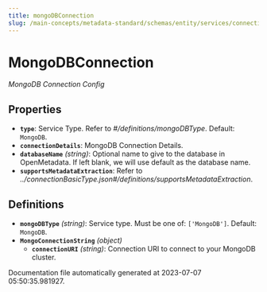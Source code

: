 ```yaml
---
title: mongoDBConnection
slug: /main-concepts/metadata-standard/schemas/entity/services/connections/database/mongodbconnection
---
```


# MongoDBConnection

*MongoDB Connection Config*

## Properties

- **`type`**: Service Type. Refer to *#/definitions/mongoDBType*. Default: `MongoDB`.
- **`connectionDetails`**: MongoDB Connection Details.
- **`databaseName`** *(string)*: Optional name to give to the database in OpenMetadata. If left blank, we will use default as the database name.
- **`supportsMetadataExtraction`**: Refer to *../connectionBasicType.json#/definitions/supportsMetadataExtraction*.
## Definitions

- **`mongoDBType`** *(string)*: Service type. Must be one of: `['MongoDB']`. Default: `MongoDB`.
- **`MongoConnectionString`** *(object)*
  - **`connectionURI`** *(string)*: Connection URI to connect to your MongoDB cluster.


Documentation file automatically generated at 2023-07-07 05:50:35.981927.
